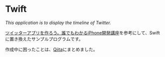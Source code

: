 # Twift
_This application is to display the timeline of Twitter._

[ツイッターアプリを作ろう。誰でもわかるiPhone開発講座](http://www.appbank.net/2012/06/30/iphone-news/434166.php)を参考にして、Swiftに置き換えたサンプルプログラムです。

作成中に困ったことは、[Qiita](http://qiita.com/135yshr/items/54a999b334f50f1709d5)にまとめました。